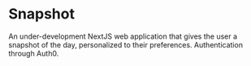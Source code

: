 # Snapshot

An under-development NextJS web application that gives the user a snapshot of the day, personalized to their preferences.
Authentication through Auth0. 
